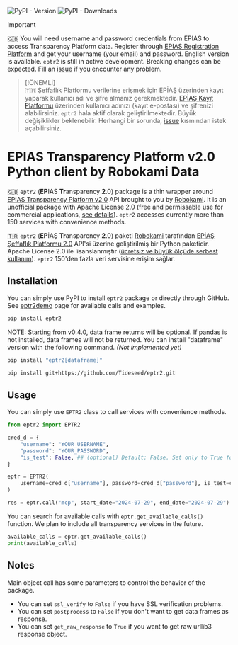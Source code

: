 ![PyPI - Version](https://img.shields.io/pypi/v/eptr2) ![PyPI - Downloads](https://img.shields.io/pypi/dm/eptr2) 

> [!IMPORTANT]  
> 🇬🇧 You will need username and password credentials from EPIAS to access Transparency Platform data. Register through [EPIAS Registration Platform](https://kayit.epias.com.tr/home) and get your username (your email) and password. English version is available. `eptr2` is still in active development. Breaking changes can be expected. Fill an [issue](https://github.com/tideseed/eptr2/issues) if you encounter any problem.

> [!ÖNEMLİ]  
> 🇹🇷 Şeffaflık Platformu verilerine erişmek için EPİAŞ üzerinden kayıt yaparak kullanıcı adı ve şifre almanız gerekmektedir. [EPİAŞ Kayıt Platformu](https://kayit.epias.com.tr/home) üzerinden kullanıcı adınızı (kayıt e-postası) ve şifrenizi alabilirsiniz. `eptr2` hala aktif olarak geliştirilmektedir. Büyük değişiklikler beklenebilir. Herhangi bir sorunda, [issue](https://github.com/tideseed/eptr2) kısmından istek açabilirsiniz.


# EPIAS Transparency Platform v2.0 Python client by Robokami Data

🇬🇧 `eptr2` (**EP**IAS **Tr**ansparency **2**.0) package is a thin wrapper around [EPIAS Transparency Platform v2.0](https://seffaflik.epias.com.tr/home) API brought to you by [Robokami](https://robokami.com). It is an unofficial package with Apache License 2.0 (free and permissable use for commercial applications, [see details](https://www.tldrlegal.com/license/apache-license-2-0-apache-2-0)). `eptr2` accesses currently more than 150 services with convenience methods.


🇹🇷 `eptr2` (**EP**İAŞ **Tr**ansparency **2**.0) paketi [Robokami](https://robokami.com) tarafından [EPİAŞ Şeffaflık Platformu 2.0](https://seffaflik.epias.com.tr/home) API'si üzerine geliştirilmiş bir Python paketidir. Apache License 2.0 ile lisanslanmıştır ([ücretsiz ve büyük ölçüde serbest kullanım](https://www.tldrlegal.com/license/apache-license-2-0-apache-2-0)). `eptr2` 150'den fazla veri servisine erişim sağlar.


## Installation

You can simply use PyPI to install `eptr2` package or directly through GitHub. See [eptr2demo](https://eptr2demo.streamlit.app) page for available calls and examples.

```bash
pip install eptr2
```

NOTE: Starting from v0.4.0, data frame returns will be optional. If pandas is not installed, data frames will not be returned. You can install "dataframe" version with the following command. _(Not implemented yet)_

```bash
pip install "eptr2[dataframe]"
```

```bash
pip install git+https://github.com/Tideseed/eptr2.git
```

## Usage

You can simply use `EPTR2` class to call services with convenience methods. 

```python
from eptr2 import EPTR2

cred_d = {
    "username": "YOUR_USERNAME",
    "password": "YOUR_PASSWORD",
    "is_test": False, ## (optional) Default: False. Set only to True for transparency test servers.
}

eptr = EPTR2(
    username=cred_d["username"], password=cred_d["password"], is_test=cred_d["is_test"]
)

res = eptr.call("mcp", start_date="2024-07-29", end_date="2024-07-29")
```

You can search for available calls with `eptr.get_available_calls()` function. We plan to include all transparency services in the future.

```python
available_calls = eptr.get_available_calls()
print(available_calls)
```

## Notes

Main object call has some parameters to control the behavior of the package. 

+ You can set `ssl_verify` to `False` if you have SSL verification problems. 
+ You can set `postprocess` to `False` if you don't want to get data frames as response. 
+ You can set `get_raw_response` to `True` if you want to get raw urllib3 response object.
